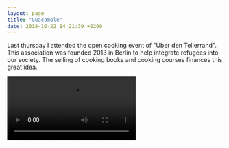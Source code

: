 ```yaml
---
layout: page
title: "Guacamole"
date: 2018-10-22 14:21:39 +0200
---
```


 Last thursday I attended the open cooking event of "Über den Tellerrand". This association was founded 2013 in Berlin to help integrate refugees into our society. The selling of cooking books and cooking courses finances this great idea.

 <video controls>
  <source src="{{'/assets/video/guacamole_recipe.mp4' | relative_url}}" type="video/mp4">
    Your browser does not support the video tag.
</video>